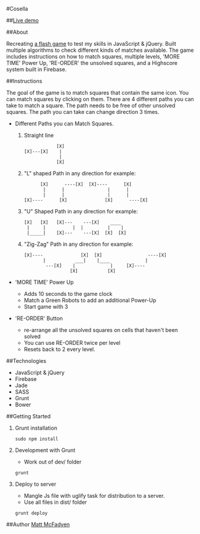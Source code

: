 #Cosella

##[Live demo](http://mmcfadyen.ca/cosella)

##About

Recreating [a flash game](http://www.g12345.com/2042.html) to test my skills in JavaScript & jQuery. Built multiple algorithms to check different kinds of matches available. The game includes instructions on how to match squares, multiple levels, 'MORE TIME' Power Up, 'RE-ORDER' the unsolved squares, and a Highscore system built in Firebase.

##Instructions

The goal of the game is to match squares that contain the same icon. You can match squares by clicking on them. There are 4 different paths you can take to match a square. The path needs to be free of other unsolved squares. The path you can take can change direction 3 times.

* Different Paths you can Match Squares.
	1. Straight line
		
		```
		            [X]
		[X]---[X]    |
		             |
		            [X]
		```

	2. "L" shaped Path in any direction for example:
		
		```
			  [X]      ----[X]  [X]----      [X]
			   |      |                |      |
			   |	  |                |      |
		[X]----      [X]              [X]      ----[X]
		```

	3. "U" Shaped Path in any direction for example:
		
		```
		[X]   [X]   [X]---    ---[X]    ____   
		 |     |          |  |         |    |
		 |_____|    [X]---    ---[X]  [X]  [X]
		```

	4. "Zig-Zag" Path in any direction for example:
		
		```
		[X]----              [X]  [X]                 ----[X]
			   |           ___|    |____             |
			    ---[X]    |             |     [X]----
	   		             [X]           [X]
	    ```

* 'MORE TIME' Power Up
	* Adds 10 seconds to the game clock
	* Match a Green Robots to add an additional Power-Up
	* Start game with 3

* 'RE-ORDER' Button
	* re-arrange all the unsolved squares on cells that haven't been solved
	* You can use RE-ORDER twice per level
	* Resets back to 2 every level.


##Technologies

* JavaScript & jQuery
* Firebase
* Jade
* SASS
* Grunt
* Bower

##Getting Started

1. Grunt installation
	
	```
	sudo npm install
	```
2. Development with Grunt

	* Work out of dev/ folder 
	```
	grunt
	```
3. Deploy to server
	
	* Mangle Js file with uglify task for distribution to a server.
	* Use all files in dist/ folder
	```
	grunt deploy
	```

##Author
[Matt McFadyen](http://twitter.com/mattmcfad)